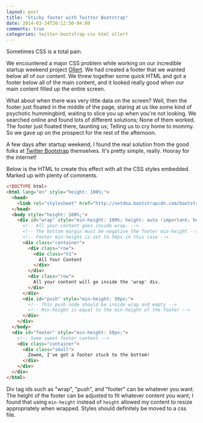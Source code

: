 ```yaml
---
layout: post
title: "Sticky footer with Twitter Bootstrap"
date: 2014-03-24T20:12:50-04:00
comments: true
categories: twitter-bootstrap css html ollert
---
```


Sometimes CSS is a total pain.

We encountered a major CSS problem while working on our incredible startup weekend project [Ollert](//ollert.herokuapp.com). We had created a footer that we wanted below all of our content. We threw together some quick HTML and got a footer below all of the main content, and it looked really good when our main content filled up the entire screen.

What about when there was very little data on the screen? Well, then the footer just floated in the middle of the page, staring at us like some kind of psychotic hummingbird, waiting to slice you up when you're not looking. We searched online and found lots of different solutions; None of them worked. The footer just floated there, taunting us; Telling us to cry home to mommy. So we gave up on the prospect for the rest of the afternoon.

A few days after startup weekend, I found the real solution from the good folks at [Twitter Bootstrap](//getbootstrap.com/2.3.2/examples/sticky-footer.html) themselves. It's pretty simple, really. Hooray for the internet!

Below is the HTML to create this effect with all the CSS styles embedded. Marked up with plenty of comments.

``` html index.html
<!DOCTYPE html>
<html lang="en" style="height: 100%;">
  <head>
    <link rel="stylesheet" href="http://netdna.bootstrapcdn.com/bootstrap/3.1.1/css/bootstrap.min.css">
  </head>
  <body style="height: 100%;">
    <div id="wrap" style="min-height: 100%; height: auto !important; height: 100%; margin: 0 auto -50px;">
      <!-- All your content goes inside wrap. -->
      <!-- The bottom margin must be negative the footer min-height -->
      <!-- Footer min-height is set to 50px in this case -->
      <div class="container">
        <div class="row">
          <div class="h1">
            All Your Content
          </div>
        </div>
        <div class="row">
          All your content will go inside the 'wrap' div.
        </div>
      </div>
      <div id="push" style="min-height: 50px;">
        <!-- This push node should be inside wrap and empty -->
        <!-- Min-height is equal to the min-height of the footer -->
      </div>
    </div>
  </body>
  <div id="footer" style="min-height: 50px;">
    <!-- Some sweet footer content -->
    <div class="container">
      <div class="small">
        Zowee, I've got a footer stuck to the bottom!
      </div>
    </div>
  </div>
</html>

```

Div tag ids such as "wrap", "push", and "footer" can be whatever you want. The height of the footer can be adjusted to fit whatever content you want; I found that using `min-height` instead of `height` allowed my content to resize appropriately when wrapped. Styles should definitely be moved to a css file.
